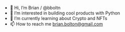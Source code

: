 - 👋 Hi, I’m Brian / @bboltn
- 👀 I’m interested in building cool products with Python
- 🌱 I’m currently learning about Crypto and NFTs
- 📫 How to reach me brian.bolton@gmail.com

<!---
bboltn/bboltn is a ✨ special ✨ repository because its `README.md` (this file) appears on your GitHub profile.
You can click the Preview link to take a look at your changes.
--->
